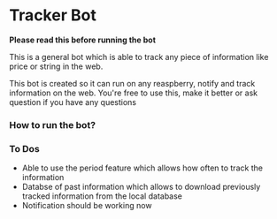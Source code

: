 # Tracker Bot
**Please read this before running the bot**

This is a general bot which is able to track any piece of information like price or string in the web.

This bot is created so it can run on any reaspberry, notify and track information on the web. You're free to use this, make it better or ask question if you have any questions


### How to run the bot?



### To Dos
* Able to use the period feature which allows how often to track the information
* Databse of past information which allows to download previously tracked information from the local database
* Notification should be working now

